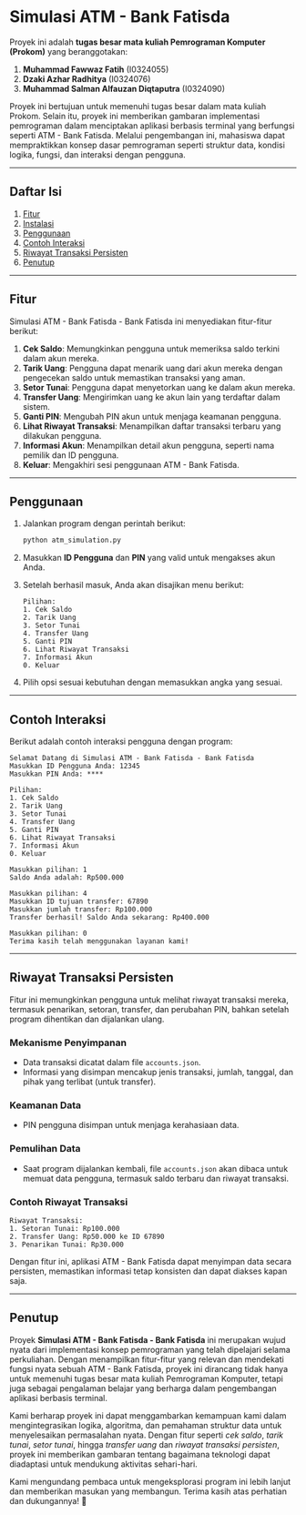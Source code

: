 # Simulasi ATM - Bank Fatisda

Proyek ini adalah **tugas besar mata kuliah Pemrograman Komputer (Prokom)** yang beranggotakan:  

1. **Muhammad Fawwaz Fatih** (I0324055)  
2. **Dzaki Azhar Radhitya** (I0324076)  
3. **Muhammad Salman Alfauzan Diqtaputra** (I0324090)  

Proyek ini bertujuan untuk memenuhi tugas besar dalam mata kuliah Prokom. Selain itu, proyek ini memberikan gambaran implementasi pemrograman dalam menciptakan aplikasi berbasis terminal yang berfungsi seperti ATM - Bank Fatisda. Melalui pengembangan ini, mahasiswa dapat mempraktikkan konsep dasar pemrograman seperti struktur data, kondisi logika, fungsi, dan interaksi dengan pengguna.  

---

## **Daftar Isi**

1. [Fitur](#fitur)  
2. [Instalasi](#instalasi)  
3. [Penggunaan](#penggunaan)  
4. [Contoh Interaksi](#contoh-interaksi)  
5. [Riwayat Transaksi Persisten](#riwayat-transaksi-persisten)  
6. [Penutup](#penutup)  

---

## **Fitur**

Simulasi ATM - Bank Fatisda - Bank Fatisda ini menyediakan fitur-fitur berikut:  

1. **Cek Saldo**: Memungkinkan pengguna untuk memeriksa saldo terkini dalam akun mereka.  
2. **Tarik Uang**: Pengguna dapat menarik uang dari akun mereka dengan pengecekan saldo untuk memastikan transaksi yang aman.  
3. **Setor Tunai**: Pengguna dapat menyetorkan uang ke dalam akun mereka.  
4. **Transfer Uang**: Mengirimkan uang ke akun lain yang terdaftar dalam sistem.  
5. **Ganti PIN**: Mengubah PIN akun untuk menjaga keamanan pengguna.  
6. **Lihat Riwayat Transaksi**: Menampilkan daftar transaksi terbaru yang dilakukan pengguna.  
7. **Informasi Akun**: Menampilkan detail akun pengguna, seperti nama pemilik dan ID pengguna.  
8. **Keluar**: Mengakhiri sesi penggunaan ATM - Bank Fatisda.  

---
## **Penggunaan**

1. Jalankan program dengan perintah berikut:  
   ```bash  
   python atm_simulation.py  
   ```  

2. Masukkan **ID Pengguna** dan **PIN** yang valid untuk mengakses akun Anda.  

3. Setelah berhasil masuk, Anda akan disajikan menu berikut:  
   ```plaintext  
   Pilihan:  
   1. Cek Saldo  
   2. Tarik Uang  
   3. Setor Tunai  
   4. Transfer Uang  
   5. Ganti PIN  
   6. Lihat Riwayat Transaksi  
   7. Informasi Akun  
   0. Keluar  
   ```  

4. Pilih opsi sesuai kebutuhan dengan memasukkan angka yang sesuai.  

---

## **Contoh Interaksi**

Berikut adalah contoh interaksi pengguna dengan program:  

```plaintext  
Selamat Datang di Simulasi ATM - Bank Fatisda - Bank Fatisda  
Masukkan ID Pengguna Anda: 12345  
Masukkan PIN Anda: ****  

Pilihan:  
1. Cek Saldo  
2. Tarik Uang  
3. Setor Tunai  
4. Transfer Uang  
5. Ganti PIN  
6. Lihat Riwayat Transaksi  
7. Informasi Akun  
0. Keluar  

Masukkan pilihan: 1  
Saldo Anda adalah: Rp500.000  

Masukkan pilihan: 4  
Masukkan ID tujuan transfer: 67890  
Masukkan jumlah transfer: Rp100.000  
Transfer berhasil! Saldo Anda sekarang: Rp400.000  

Masukkan pilihan: 0  
Terima kasih telah menggunakan layanan kami!  
```

---

## **Riwayat Transaksi Persisten**

Fitur ini memungkinkan pengguna untuk melihat riwayat transaksi mereka, termasuk penarikan, setoran, transfer, dan perubahan PIN, bahkan setelah program dihentikan dan dijalankan ulang.  

### **Mekanisme Penyimpanan**  
- Data transaksi dicatat dalam file `accounts.json`.  
- Informasi yang disimpan mencakup jenis transaksi, jumlah, tanggal, dan pihak yang terlibat (untuk transfer).  

### **Keamanan Data**  
- PIN pengguna disimpan untuk menjaga kerahasiaan data.  

### **Pemulihan Data**  
- Saat program dijalankan kembali, file `accounts.json` akan dibaca untuk memuat data pengguna, termasuk saldo terbaru dan riwayat transaksi.  

### **Contoh Riwayat Transaksi**  
```plaintext  
Riwayat Transaksi:  
1. Setoran Tunai: Rp100.000  
2. Transfer Uang: Rp50.000 ke ID 67890  
3. Penarikan Tunai: Rp30.000  
```  

Dengan fitur ini, aplikasi ATM - Bank Fatisda dapat menyimpan data secara persisten, memastikan informasi tetap konsisten dan dapat diakses kapan saja.  

---

## **Penutup**

Proyek **Simulasi ATM - Bank Fatisda - Bank Fatisda** ini merupakan wujud nyata dari implementasi konsep pemrograman yang telah dipelajari selama perkuliahan. Dengan menampilkan fitur-fitur yang relevan dan mendekati fungsi nyata sebuah ATM - Bank Fatisda, proyek ini dirancang tidak hanya untuk memenuhi tugas besar mata kuliah Pemrograman Komputer, tetapi juga sebagai pengalaman belajar yang berharga dalam pengembangan aplikasi berbasis terminal.  

Kami berharap proyek ini dapat menggambarkan kemampuan kami dalam mengintegrasikan logika, algoritma, dan pemahaman struktur data untuk menyelesaikan permasalahan nyata. Dengan fitur seperti *cek saldo*, *tarik tunai*, *setor tunai*, hingga *transfer uang* dan *riwayat transaksi persisten*, proyek ini memberikan gambaran tentang bagaimana teknologi dapat diadaptasi untuk mendukung aktivitas sehari-hari.  

Kami mengundang pembaca untuk mengeksplorasi program ini lebih lanjut dan memberikan masukan yang membangun. Terima kasih atas perhatian dan dukungannya! 🚀  
